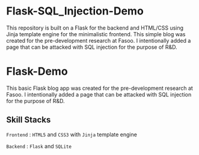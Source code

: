 # Flask-SQL_Injection-Demo

This repository is built on a Flask for the backend and HTML/CSS using Jinja template engine for the minimalistic frontend. This simple blog was created for the pre-development research at Fasoo. I intentionally added a page that can be attacked with SQL injection for the purpose of R&D.

# Flask-Demo

This basic Flask blog app was created for the pre-development research at Fasoo.
I intentionally added a page that can be attacked with SQL injection for the purpose of R&D.

## Skill Stacks

`Frontend`  : `HTML5` and `CSS3` with `Jinja` template engine

`Backend`   : `Flask` and `SQLite`
